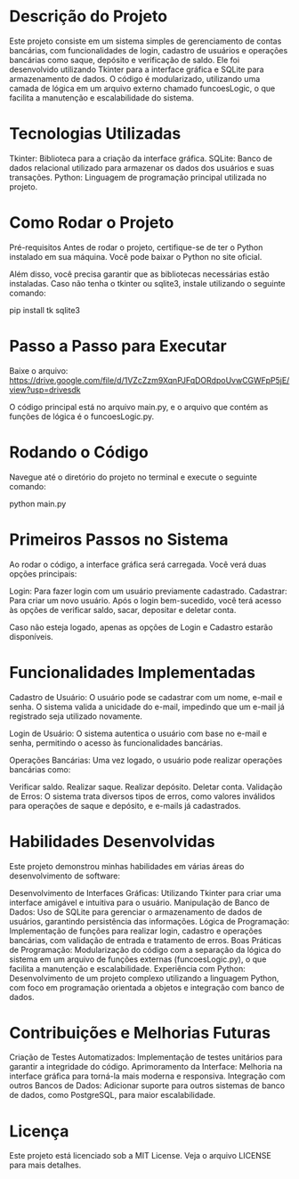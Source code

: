 
# Descrição do Projeto
Este projeto consiste em um sistema simples de gerenciamento de contas bancárias, com funcionalidades de login, cadastro de usuários e operações bancárias como saque, depósito e verificação de saldo. Ele foi desenvolvido utilizando Tkinter para a interface gráfica e SQLite para armazenamento de dados. O código é modularizado, utilizando uma camada de lógica em um arquivo externo chamado funcoesLogic, o que facilita a manutenção e escalabilidade do sistema.

# Tecnologias Utilizadas
Tkinter: Biblioteca para a criação da interface gráfica.
SQLite: Banco de dados relacional utilizado para armazenar os dados dos usuários e suas transações.
Python: Linguagem de programação principal utilizada no projeto.

# Como Rodar o Projeto
Pré-requisitos
Antes de rodar o projeto, certifique-se de ter o Python instalado em sua máquina. Você pode baixar o Python no site oficial.

Além disso, você precisa garantir que as bibliotecas necessárias estão instaladas. Caso não tenha o tkinter ou sqlite3, instale utilizando o seguinte comando:

pip install tk sqlite3

# Passo a Passo para Executar
Baixe o arquivo: https://drive.google.com/file/d/1VZcZzm9XqnPJFqDORdpoUvwCGWFpP5jE/view?usp=drivesdk

O código principal está no arquivo main.py, e o arquivo que contém as funções de lógica é o funcoesLogic.py.


# Rodando o Código

Navegue até o diretório do projeto no terminal e execute o seguinte comando:

python main.py

# Primeiros Passos no Sistema

Ao rodar o código, a interface gráfica será carregada. Você verá duas opções principais:

Login: Para fazer login com um usuário previamente cadastrado.
Cadastrar: Para criar um novo usuário.
Após o login bem-sucedido, você terá acesso às opções de verificar saldo, sacar, depositar e deletar conta.

Caso não esteja logado, apenas as opções de Login e Cadastro estarão disponíveis.

# Funcionalidades Implementadas
Cadastro de Usuário: O usuário pode se cadastrar com um nome, e-mail e senha. O sistema valida a unicidade do e-mail, impedindo que um e-mail já registrado seja utilizado novamente.

Login de Usuário: O sistema autentica o usuário com base no e-mail e senha, permitindo o acesso às funcionalidades bancárias.

Operações Bancárias: Uma vez logado, o usuário pode realizar operações bancárias como:

Verificar saldo.
Realizar saque.
Realizar depósito.
Deletar conta.
Validação de Erros: O sistema trata diversos tipos de erros, como valores inválidos para operações de saque e depósito, e e-mails já cadastrados.

# Habilidades Desenvolvidas
Este projeto demonstrou minhas habilidades em várias áreas do desenvolvimento de software:

Desenvolvimento de Interfaces Gráficas: Utilizando Tkinter para criar uma interface amigável e intuitiva para o usuário.
Manipulação de Banco de Dados: Uso de SQLite para gerenciar o armazenamento de dados de usuários, garantindo persistência das informações.
Lógica de Programação: Implementação de funções para realizar login, cadastro e operações bancárias, com validação de entrada e tratamento de erros.
Boas Práticas de Programação: Modularização do código com a separação da lógica do sistema em um arquivo de funções externas (funcoesLogic.py), o que facilita a manutenção e escalabilidade.
Experiência com Python: Desenvolvimento de um projeto complexo utilizando a linguagem Python, com foco em programação orientada a objetos e integração com banco de dados.

# Contribuições e Melhorias Futuras
Criação de Testes Automatizados: Implementação de testes unitários para garantir a integridade do código.
Aprimoramento da Interface: Melhoria na interface gráfica para torná-la mais moderna e responsiva.
Integração com outros Bancos de Dados: Adicionar suporte para outros sistemas de banco de dados, como PostgreSQL, para maior escalabilidade.

# Licença
Este projeto está licenciado sob a MIT License. Veja o arquivo LICENSE para mais detalhes.
